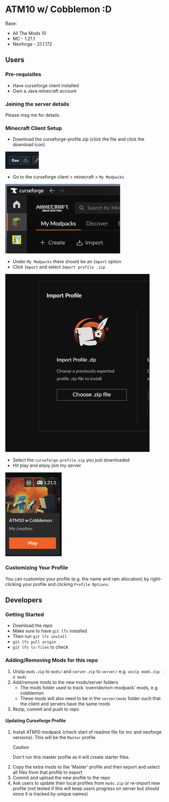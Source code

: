 # ATM10 w/ Cobblemon :D

Base:

- All The Mods 10
- MC - 1.21.1
- Neoforge - 21.1.172

## Users

### Pre-requisites

- Have curseforge client installed
- Own a Java minecraft account

### Joining the server details

Please msg me for details.

### Minecraft Client Setup

- Download the curseforge-profile.zip (click the file and click the download icon)

![download button image](./screenshots/download.png)

- Go to the curseforge client > minecraft > `My Modpacks`

![my modpacks image](./screenshots/my-modpacks.png)

- Under `My Modpacks` there should be an `Import` option
- Click `Import` and select `Import profile .zip`

![import image](./screenshots/import.png)

- Select the `curseforge-profile.zip` you just downloaded
- Hit play and enjoy join my server

![play button image](./screenshots/play.png)

### Customizing Your Profile

You can customize your profile (e.g. the name and ram allocation) by right-clicking your profile and clicking `Profile Options`.

## Developers

### Getting Started

- Download the repo
- Make sure to have `git lfs` installed
- Then run `git lfs install`
- `git lfs pull origin`
- `git lfs ls-files` to check

### Adding/Removing Mods for this repo

1. Unzip `mods.zip` to `mods/` and `server.zip` to `server/` e.g. `unzip mods.zip -d mods`
2. Add/remove mods to the new mods/server folders
   - The mods folder used to track 'override/non-modpack' mods, e.g. cobblemon
   - These mods will also need to be in the `server/mods` folder such that the client and servers have the same mods
3. Rezip, commit and push to repo

#### Updating Curseforge Profile

1. Install ATM10 modpack (check start of readme file for mc and neoforge versions). This will be the `Master` profile.
   > [!Caution]
   > Don't run this master profile as it will create starter files.
2. Copy the extra mods to the 'Master' profile and then export and select all files from that profile to export
3. Commit and upload the new profile to the repo
4. Ask users to update their local profiles from `mods.zip` or re-import new profile (not tested if this will keep users progress on server but should since it is tracked by unique names)
